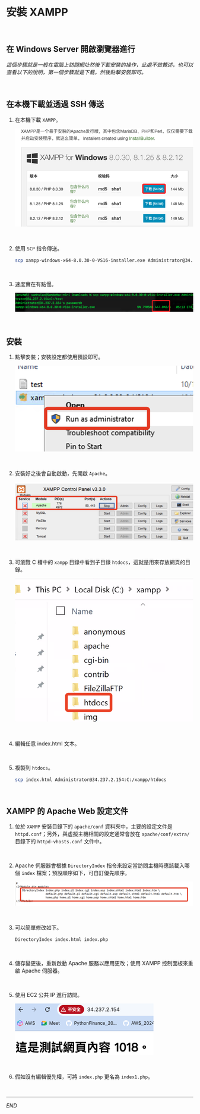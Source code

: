 # 安裝 XAMPP

<br>

## 在 Windows Server 開啟瀏覽器進行

_這個步驟就是一般在電腦上訪問網址然後下載安裝的操作，此處不做贅述，也可以查看以下的說明，第一個步驟就是下載，然後點擊安裝即可。_

<br>

## 在本機下載並透過 SSH 傳送

1. 在本機下載 `XAMPP`。

    ![](images/img_14.png)

<br>

2. 使用 `SCP` 指令傳送。

    ```bash
    scp xampp-windows-x64-8.0.30-0-VS16-installer.exe Administrator@34.237.2.154:C:/test
    ```

<br>

3. 速度實在有點慢。

    ![](images/img_53.png)

<br>

## 安裝

1. 點擊安裝；安裝設定都使用預設即可。

    ![](images/img_54.png)

<br>

2. 安裝好之後會自動啟動，先開啟 `Apache`。

    ![](images/img_08.png)

<br>

3. 可瀏覽 C 槽中的 `xampp` 目錄中看到子目錄 `htdocs`，這就是用來存放網頁的目錄。

    ![](images/img_15.png)

<br>

4. 編輯任意 index.html 文本。

<br>

5. 複製到 `htdocs`。

    ```bash
    scp index.html Administrator@34.237.2.154:C:/xampp/htdocs
    ```

<br>

## XAMPP 的 Apache Web 設定文件

1. 位於 `XAMPP` 安裝目錄下的 `apache/conf` 資料夾中，主要的設定文件是 `httpd.conf`；另外，與虛擬主機相關的設定通常會放在 `apache/conf/extra/` 目錄下的 `httpd-vhosts.conf` 文件中。

<br>

2. Apache 伺服器會根據 `DirectoryIndex` 指令來設定當訪問主機時應該載入哪個 `index` 檔案；預設順序如下，可自訂優先順序。

    ![](images/img_55.png)

<br>

3. 可以簡單修改如下。

    ```bash
    DirectoryIndex index.html index.php
    ```

<br>

4. 儲存變更後，重新啟動 Apache 服務以應用更改；使用 XAMPP 控制面板來重啟 Apache 伺服器。

<br>

5. 使用 EC2 公共 IP 進行訪問。

    ![](images/img_56.png)

<br>

6. 假如沒有編輯優先權，可將 `index.php` 更名為 `index1.php`。

<br>

___

_END_